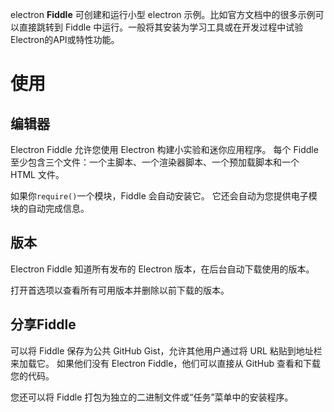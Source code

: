 electron **Fiddle** 可创建和运行小型 electron 示例。比如官方文档中的很多示例可以直接跳转到 Fiddle 中运行。一般将其安装为学习工具或在开发过程中试验Electron的API或特性功能。

# 使用

## 编辑器

Electron Fiddle 允许您使用 Electron 构建小实验和迷你应用程序。 每个 Fiddle 至少包含三个文件：一个主脚本、一个渲染器脚本、一个预加载脚本和一个 HTML 文件。

如果你`require()`一个模块，Fiddle 会自动安装它。 它还会自动为您提供电子模块的自动完成信息。

## 版本

Electron Fiddle 知道所有发布的 Electron 版本，在后台自动下载使用的版本。

打开首选项以查看所有可用版本并删除以前下载的版本。

## 分享Fiddle

可以将 Fiddle 保存为公共 GitHub Gist，允许其他用户通过将 URL 粘贴到地址栏来加载它。 如果他们没有 Electron Fiddle，他们可以直接从 GitHub 查看和下载您的代码。

您还可以将 Fiddle 打包为独立的二进制文件或“任务”菜单中的安装程序。

